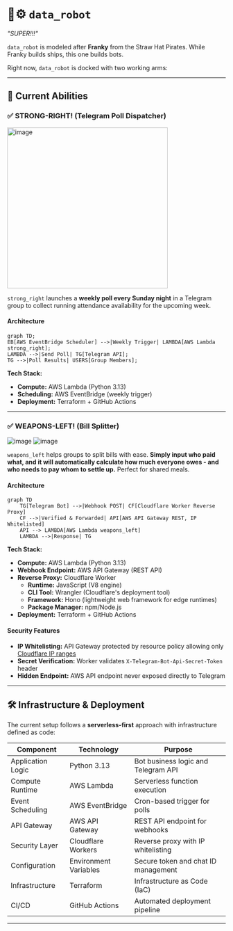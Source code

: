 # 🤖⚙️ `data_robot`
*"SUPER!!!"*

`data_robot` is modeled after **Franky** from the Straw Hat Pirates. While Franky builds ships, this one builds bots.

Right now, `data_robot` is docked with two working arms:

---

## 🚀 Current Abilities

### ✅ STRONG-RIGHT! (Telegram Poll Dispatcher)
<img width="370" alt="image" src="https://github.com/user-attachments/assets/0ea2cdff-19a1-46a6-8295-dc1f06583cf0" />

`strong_right` launches a **weekly poll every Sunday night** in a Telegram group to collect running attendance availability for the upcoming week. 

#### Architecture
```mermaid
graph TD;
EB[AWS EventBridge Scheduler] -->|Weekly Trigger| LAMBDA[AWS Lambda strong_right];
LAMBDA -->|Send Poll| TG[Telegram API];
TG -->|Poll Results| USERS[Group Members];
```


**Tech Stack:**
- **Compute:** AWS Lambda (Python 3.13)
- **Scheduling:** AWS EventBridge (weekly trigger)
- **Deployment:** Terraform + GitHub Actions

---

### ✅ WEAPONS-LEFT! (Bill Splitter)
![image](https://github.com/user-attachments/assets/207cb0d5-ec81-410a-b974-f6fd1341f949)
![image](https://github.com/user-attachments/assets/64859a6b-c37f-484c-95b5-b4c5bf3f630c)

`weapons_left` helps groups to split bills with ease. **Simply input who paid what, and it will automatically calculate how much everyone owes - and who needs to pay whom to settle up.** Perfect for shared meals.

#### Architecture
```mermaid
graph TD
    TG[Telegram Bot] -->|Webhook POST| CF[Cloudflare Worker Reverse Proxy]
    CF -->|Verified & Forwarded| API[AWS API Gateway REST, IP Whitelisted]
    API --> LAMBDA[AWS Lambda weapons_left]
    LAMBDA -->|Response| TG
```

**Tech Stack:**
- **Compute:** AWS Lambda (Python 3.13)
- **Webhook Endpoint:** AWS API Gateway (REST API)
- **Reverse Proxy:** Cloudflare Worker
  - **Runtime:** JavaScript (V8 engine)
  - **CLI Tool:** Wrangler (Cloudflare's deployment tool)
  - **Framework:** Hono (lightweight web framework for edge runtimes)
  - **Package Manager:** npm/Node.js
- **Deployment:** Terraform + GitHub Actions

#### Security Features
- **IP Whitelisting:** API Gateway protected by resource policy allowing only [Cloudflare IP ranges](https://www.cloudflare.com/ips/)
- **Secret Verification:** Worker validates `X-Telegram-Bot-Api-Secret-Token` header
- **Hidden Endpoint:** AWS API endpoint never exposed directly to Telegram

---

## 🛠️ Infrastructure & Deployment

The current setup follows a **serverless-first** approach with infrastructure defined as code:

| Component          | Technology           | Purpose                                |
|--------------------|----------------------|----------------------------------------|
| Application Logic  | Python 3.13          | Bot business logic and Telegram API    |
| Compute Runtime    | AWS Lambda           | Serverless function execution          |
| Event Scheduling   | AWS EventBridge      | Cron-based trigger for polls           |
| API Gateway        | AWS API Gateway      | REST API endpoint for webhooks         |
| Security Layer     | Cloudflare Workers   | Reverse proxy with IP whitelisting     |
| Configuration      | Environment Variables| Secure token and chat ID management    |
| Infrastructure     | Terraform            | Infrastructure as Code (IaC)           |
| CI/CD              | GitHub Actions       | Automated deployment pipeline          |

---
